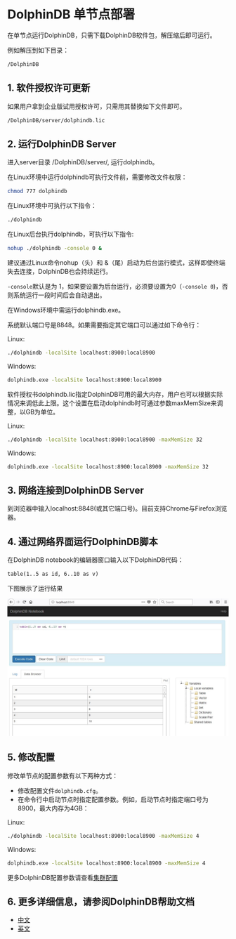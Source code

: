 # DolphinDB 单节点部署

在单节点运行DolphinDB，只需下载DolphinDB软件包，解压缩后即可运行。

例如解压到如下目录：

```sh
/DolphinDB
```

## 1. 软件授权许可更新

如果用户拿到企业版试用授权许可，只需用其替换如下文件即可。

```sh
/DolphinDB/server/dolphindb.lic
```

## 2. 运行DolphinDB Server

进入server目录 /DolphinDB/server/, 运行dolphindb。

在Linux环境中运行dolphindb可执行文件前，需要修改文件权限：

```sh
chmod 777 dolphindb
```

在Linux环境中可执行以下指令：

```sh
./dolphindb
```

在Linux后台执行dolphindb，可执行以下指令:

```sh
nohup ./dolphindb -console 0 &
```

建议通过Linux命令nohup（头）和 &（尾）启动为后台运行模式，这样即使终端失去连接，DolphinDB也会持续运行。

`-console`默认是为 1，如果要设置为后台运行，必须要设置为0（`-console 0`)，否则系统运行一段时间后会自动退出。

在Windows环境中需运行dolphindb.exe。

系统默认端口号是8848。如果需要指定其它端口可以通过如下命令行：

Linux:

```sh
./dolphindb -localSite localhost:8900:local8900
```

Windows:

```sh
dolphindb.exe -localSite localhost:8900:local8900
```

软件授权书dolphindb.lic指定DolphinDB可用的最大内存，用户也可以根据实际情况来调低此上限。这个设置在启动dolphindb时可通过参数maxMemSize来调整，以GB为单位。

Linux:

```sh
./dolphindb -localSite localhost:8900:local8900 -maxMemSize 32
```

Windows:

```sh
dolphindb.exe -localSite localhost:8900:local8900 -maxMemSize 32
```

## 3. 网络连接到DolphinDB Server

到浏览器中输入localhost:8848(或其它端口号)。目前支持Chrome与Firefox浏览器。

## 4. 通过网络界面运行DolphinDB脚本

在DolphinDB notebook的编辑器窗口输入以下DolphinDB代码：

```txt
table(1..5 as id, 6..10 as v)
```

下图展示了运行结果

![运行结果](images/single_web.JPG)

## 5. 修改配置

修改单节点的配置参数有以下两种方式：

- 修改配置文件`dolphindb.cfg`。
- 在命令行中启动节点时指定配置参数。例如，启动节点时指定端口号为8900，最大内存为4GB：

Linux:

```sh
./dolphindb -localSite localhost:8900:local8900 -maxMemSize 4
```

Windows:

```sh
dolphindb.exe -localSite localhost:8900:local8900 -maxMemSize 4
```

更多DolphinDB配置参数请查看[集群配置](https://www.dolphindb.cn/cn/help/ClusterSetup.html)

## 6. 更多详细信息，请参阅DolphinDB帮助文档

- [中文](https://www.dolphindb.cn/cn/help/index.html)
- [英文](http://dolphindb.com/help/)
